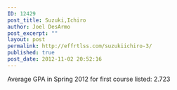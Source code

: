 ```yaml
---
ID: 12429
post_title: Suzuki,Ichiro
author: Joel DesArmo
post_excerpt: ""
layout: post
permalink: http://effrtlss.com/suzukiichiro-3/
published: true
post_date: 2012-11-02 20:52:16
---
```

<p>Average GPA in Spring 2012 for first course listed: 2.723</p>